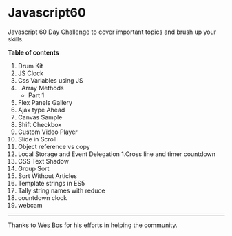 # Javascript60
Javascript 60 Day Challenge to cover important topics and brush up your skills.

**Table of contents**


1. Drum Kit
1. JS Clock
1. Css Variables using JS
1. . Array Methods
    + Part 1
1. Flex Panels Gallery
1. Ajax type Ahead
1. Canvas Sample
1. Shift Checkbox
1. Custom Video Player
1. Slide in Scroll
1. Object reference vs copy
1. Local Storage and Event Delegation
1.Cross line and timer countdown
1. CSS Text Shadow
1. Group Sort
1. Sort Without Articles
1. Template strings in ES5
1. Tally string names with reduce
1. countdown clock
1. webcam

---

Thanks to [Wes Bos](https://twitter.com/wesbos
) for his efforts in helping the community.
